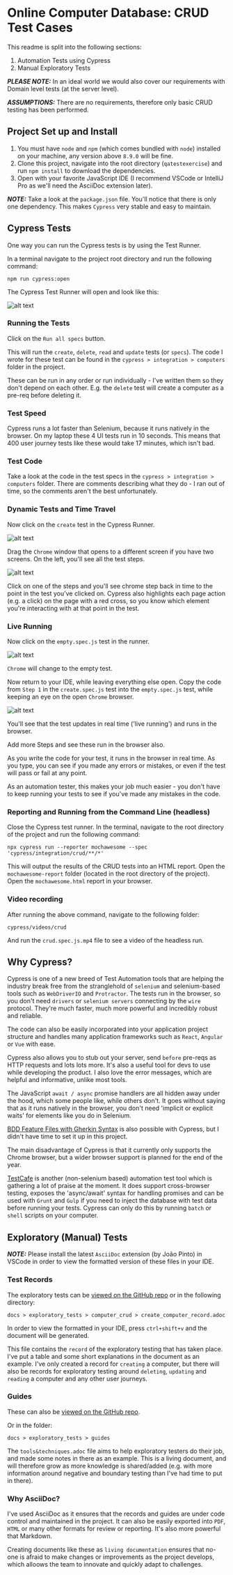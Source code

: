# Online Computer Database: CRUD Test Cases

This readme is split into the following sections:

1. Automation Tests using Cypress
2. Manual Exploratory Tests 

***PLEASE NOTE:*** In an ideal world we would also cover our requirements with Domain level tests (at the server level).

***ASSUMPTIONS:*** There are no requirements, therefore only basic CRUD testing has been performed.

## Project Set up and Install

1. You must have `node` and `npm` (which comes bundled with `node`) installed on your machine, any version above `8.9.0` will be fine.
2. Clone this project, navigate into the root directory (`qatestexercise`) and run `npm install` to download the dependencies.
3. Open with your favorite JavaScript IDE (I recommend VSCode or IntelliJ Pro as we'll need the AsciiDoc extension later).

***NOTE:*** Take a look at the `package.json` file. You'll notice that there is only one dependency. This makes `Cypress` very stable and easy to maintain.

## Cypress Tests

One way you can run the Cypress tests is by using the Test Runner. 

In a terminal navigate to the project root directory and run the following command:

`npm run cypress:open`

The Cypress Test Runner will open and look like this:

![alt text](./images/cypress_runner.png "Logo Title Text 1")

### Running the Tests

Click on the `Run all specs` button.

This will run the `create`, `delete`, `read` and `update` tests (or `specs`). The code I wrote for these test can be found in the `cypress > integration > computers` folder in the project.

These can be run in any order or run individually - I've written them so they don't depend on each other. E.g. the `delete` test will create a computer as a pre-req before deleting it.

### Test Speed

Cypress runs a lot faster than Selenium, because it runs natively in the browser. On my laptop these 4 UI tests run in 10 seconds. This means that 400 user journey tests like these would take 17 minutes, which isn't bad. 

### Test Code

Take a look at the code in the test specs in the `cypress > integration > computers` folder. There are comments describing what they do - I ran out of time, so the comments aren't the best unfortunately.

### Dynamic Tests and Time Travel

Now click on the `create` test in the Cypress Runner.

![alt text](./images/cypress_runner_create.png "Logo Title Text 1")

Drag the `Chrome` window that opens to a different screen if you have two screens. On the left, you'll see all the test steps. 

![alt text](./images/test_steps.png "Logo Title Text 1")

Click on one of the steps and you'll see chrome step back in time to the point in the test you've clicked on. Cypress also highlights each page action (e.g. a click) on the page with a red cross, so you know which element you're interacting with at that point in the test.

### Live Running

Now click on the `empty.spec.js` test in the runner.

![alt text](./images/empty_test.png "Logo Title Text 1")

`Chrome` will change to the empty test.

Now return to your IDE, while leaving everything else open. Copy the code from `Step 1` in the `create.spec.js` test into the `empty.spec.js` test, while keeping an eye on the open `Chrome` browser.

![alt text](./images/copy_step.png "Logo Title Text 1")

You'll see that the test updates in real time ('live running') and runs in the browser.

Add more Steps and see these run in the browser also.

As you write the code for your test, it runs in the browser in real time. As you type, you can see if you made any errors or mistakes, or even if the test will pass or fail at any point.

As an automation tester, this makes your job much easier - you don't have to keep running your tests to see if you've made any mistakes in the code.

### Reporting and Running from the Command Line (headless)

Close the Cypress test runner. In the terminal, navigate to the root directory of the project and run the following command:

`npx cypress run --reporter mochawesome --spec 'cypress/integration/crud/**/*'`

This will output the results of the CRUD tests into an HTML report. Open the `mochawesome-report` folder (located in the root directory of the project). Open the `mochawesome.html` report in your browser.

### Video recording

After running the above command, navigate to the following folder:

`cypress/videos/crud`

And run the `crud.spec.js.mp4` file to see a video of the headless run.


## Why Cypress?

Cypress is one of a new breed of Test Automation tools that are helping the industry break free from the stranglehold of `selenium` and selenium-based tools such as `WebDriverIO` and `Protractor`. The tests run in the browser, so you don't need `drivers` or `selenium servers` connecting by the `wire` protocol. They're much faster, much more powerful and incredibly robust and reliable.

The code can also be easily incorporated into your application project structure and handles many application frameworks such as `React`, `Angular` or `Vue` with ease.

Cypress also allows you to stub out your server, send `before` pre-reqs as HTTP requests and lots lots more. It's also a useful tool for devs to use while developing the product. I also love the error messages, which are helpful and informative, unlike most tools. 

The JavaScript `await / async` promise handlers are all hidden away under the hood, which some people like, while others don't. It goes without saying that as it runs natively in the browser, you don't need 'implicit or explicit waits' for elements like you do in Selenium.

[BDD Feature Files with Gherkin Syntax](https://www.npmjs.com/package/cypress-cucumber-preprocessor) is also possible with Cypress, but I didn't have time to set it up in this project. 

The main disadvantage of Cypress is that it currently only supports the Chrome browser, but a wider browser support is planned for the end of the year.

[TestCafe](https://github.com/DevExpress/testcafe) is another (non-selenium based) automation test tool which is gathering a lot of praise at the moment. It does support cross-browser testing, exposes the 'async/await' syntax for handling promises and can be used with `Grunt` and `Gulp` if you need to inject the database with test data before running your tests. Cypress can only do this by running `batch` or `shell` scripts on your computer.


## Exploratory (Manual) Tests

***NOTE:*** Please install the latest `AsciiDoc` extension (by João Pinto) in VSCode in order to view the formatted version of these files in your IDE.

### Test Records

The exploratory tests can be [viewed on the GitHub repo](https://github.com/safebear/qatestexercise/blob/master/docs/exploratory_tests/computer_crud/create_computer.record.adoc) or in the following directory: 

`docs > exploratory_tests > computer_crud > create_computer_record.adoc`

In order to view the formatted  in your IDE, press `ctrl+shift+v` and the document will be generated.

This file contains the `record` of the exploratory testing that has taken place. I've put a table and some short explanations in the document as an example. I've only created a record for `creating` a computer, but there will also be records for exploratory testing around `deleting`, `updating` and `reading` a computer and any other user journeys.

### Guides

These can also be [viewed on the GitHub repo](https://github.com/safebear/qatestexercise/blob/master/docs/exploratory_tests/guides/tools%26techniques.adoc).

Or in the folder: 

`docs > exploratory_tests > guides` 

The `tools&techniques.adoc` file aims to help exploratory testers do their job, and made some notes in there as an example. This is a living document, and will therefore grow as more knowledge is shared/added (e.g. with more information around negative and boundary testing than I've had time to put in there).

### Why AsciiDoc?

I've used AsciiDoc as it ensures that the records and guides are under code control and maintained in the project. It can also be easily exported into `PDF`, `HTML` or many other formats for review or reporting. It's also more powerful that Markdown.

Creating documents like these as `living documentation` ensures that no-one is afraid to make changes or improvements as the project develops, which alloows the team to innovate and quickly adapt to challenges.